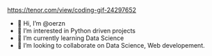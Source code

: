 https://tenor.com/view/coding-gif-24297652







- 👋 Hi, I’m @oerzn
- 👀 I’m interested in Python driven projects 
- 🌱 I’m currently learning Data Science
- 💞️ I’m looking to collaborate on Data Science, Web developement. 

<!---
oerzn/oerzn is a ✨ special ✨ repository because its `README.md` (this file) appears on your GitHub profile.
You can click the Preview link to take a look at your changes.
--->
